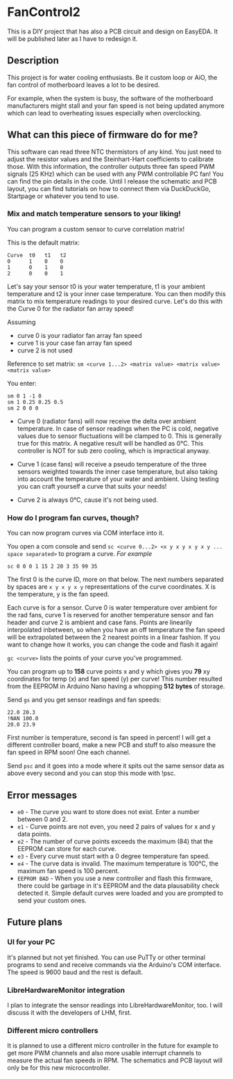 # FanControl2
This is a DIY project that has also a PCB circuit and design on EasyEDA. It will be published later as I have to redesign it.
## Description
This project is for water cooling enthusiasts. Be it custom loop or AiO, the fan control of motherboard leaves a lot to be desired.

For example, when the system is busy, the software of the motherboard manufacturers might stall and your fan speed is not being updated anymore which can lead to overheating issues especially when overclocking.

## What can this piece of firmware do for me?
This software can read three NTC thermistors of any kind. You just need to adjust the resistor values and the Steinhart-Hart coefficients to calibrate those. With this information, the controller outputs three fan speed PWM signals (25 KHz) which can be used with any PWM controllable PC fan! You can find the pin details in the code. Until I release the schematic and PCB layout, you can find tutorials on how to connect them via DuckDuckGo, Startpage or whatever you tend to use.

### Mix and match temperature sensors to your liking!

You can program a custom sensor to curve correlation matrix!

This is the default matrix:
```
Curve  t0   t1   t2
0      1    0    0
1      0    1    0
2      0    0    1
```

Let's say your sensor t0 is your water temperature, t1 is your ambient temperature and t2 is your inner case temperature. You can then modify this matrix to mix temperature readings to your desired curve. Let's do this with the Curve 0 for the radiator fan array speed!

Assuming
* curve 0 is your radiator fan array fan speed
* curve 1 is your case fan array fan speed
* curve 2 is not used

Reference to set matrix: `sm <curve 1...2> <matrix value> <matrix value> <matrix value>`

You enter:
```
sm 0 1 -1 0
sm 1 0.25 0.25 0.5
sm 2 0 0 0
```

* Curve 0 (radiator fans) will now receive the delta over ambient temperature. In case of sensor readings when the PC is cold, negative values due to sensor fluctuations will be clamped to 0. This is generally true for this matrix. A negative result will be handled as 0°C. This controller is NOT for sub zero cooling, which is impractical anyway.

* Curve 1 (case fans) will receive a pseudo temperature of the three sensors weighted towards the inner case temperature, but also taking into account the temperature of your water and ambient. Using testing you can craft yourself a curve that suits your needs!

* Curve 2 is always 0°C, cause it's not being used.

### How do I program fan curves, though?
You can now program curves via COM interface into it.

You open a com console and send
`sc <curve 0...2> <x y x y x y x y ... space separated>` to program a curve.
*For example*
```
sc 0 0 0 1 15 2 20 3 35 99 35
```
The first 0 is the curve ID, more on that below. The next numbers separated by spaces are `x y x y x y` representations of the curve coordinates. X is the temperature, y is the fan speed.

Each curve is for a sensor. Curve 0 is water temperature over ambient for the rad fans, curve 1 is reserved for another temperature sensor and fan header and curve 2 is ambient and case fans. Points are linearily interpolated inbetween, so when you have an off temperature the fan speed will be extrapolated between the 2 nearest points in a linear fashion. If you want to change how it works, you can change the code and flash it again!

`gc <curve>` lists the points of your curve you've programmed.

You can program up to **158** curve points x and y which gives you **79** xy coordinates for temp (x) and fan speed (y) per curve!
This number resulted from the EEPROM in Arduino Nano having a whopping **512 bytes** of storage.

Send `gs` and you get sensor readings and fan speeds:

```
22.0 20.3
!NAN 100.0
20.0 23.9
```

First number is temperature, second is fan speed in percent! I will get a different controller board, make a new PCB and stuff to also measure the fan speed in RPM soon! One each channel.

Send `psc` and it goes into a mode where it spits out the same sensor data as above every second and you can stop this mode with !psc.

## Error messages
* `e0` - The curve you want to store does not exist. Enter a number between 0 and 2.
* `e1` - Curve points are not even, you need 2 pairs of values for x and y data points.
* `e2` - The number of curve points exceeds the maximum (84) that the EEPROM can store for each curve.
* `e3` - Every curve must start with a 0 degree temperature fan speed.
* `e4` - The curve data is invalid. The maximum temperature is 100°C, the maximum fan speed is 100 percent.
* `EEPROM BAD` - When you use a new controller and flash this firmware, there could be garbage in it's EEPROM and the data plausability check detected it. Simple default curves were loaded and you are prompted to send your custom ones.

## Future plans
### UI for your PC
It's planned but not yet finished.
You can use PuTTy or other terminal programs to send and receive commands via the Arduino's COM interface. The speed is 9600 baud and the rest is default.

### LibreHardwareMonitor integration
I plan to integrate the sensor readings into LibreHardwareMonitor, too. I will discuss it with the developers of LHM, first.

### Different micro controllers
It is planned to use a different micro controller in the future for example to get more PWM channels and also more usable interrupt channels to measure the actual fan speeds in RPM. The schematics and PCB layout will only be for this new microcontroller.